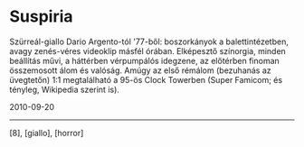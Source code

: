 # Suspiria

Szürreál-giallo Dario Argento-tól '77-ből: boszorkányok a balettintézetben, avagy zenés-véres videoklip másfél órában. Elképesztő színorgia, minden beállítás művi, a háttérben vérpumpálós idegzene, az előtérben finoman összemosott álom és valóság. Amúgy az első rémálom (bezuhanás az üvegtetőn) 1:1 megtalálható a 95-ös Clock Towerben (Super Famicom; és tényleg, Wikipedia szerint is).

2010-09-20 

----

[8], [giallo], [horror]